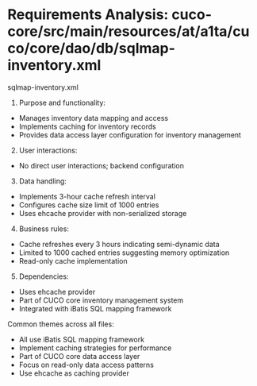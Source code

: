 # Requirements Analysis: cuco-core/src/main/resources/at/a1ta/cuco/core/dao/db/sqlmap-inventory.xml

sqlmap-inventory.xml

1. Purpose and functionality:
- Manages inventory data mapping and access
- Implements caching for inventory records
- Provides data access layer configuration for inventory management

2. User interactions:
- No direct user interactions; backend configuration

3. Data handling:
- Implements 3-hour cache refresh interval
- Configures cache size limit of 1000 entries
- Uses ehcache provider with non-serialized storage

4. Business rules:
- Cache refreshes every 3 hours indicating semi-dynamic data
- Limited to 1000 cached entries suggesting memory optimization
- Read-only cache implementation

5. Dependencies:
- Uses ehcache provider
- Part of CUCO core inventory management system
- Integrated with iBatis SQL mapping framework

Common themes across all files:
- All use iBatis SQL mapping framework
- Implement caching strategies for performance
- Part of CUCO core data access layer
- Focus on read-only data access patterns
- Use ehcache as caching provider